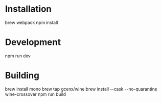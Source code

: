 # Installation

brew webpack
npm install

# Development

npm run dev

# Building

brew install mono
brew tap gcenx/wine
brew install --cask --no-quarantine wine-crossover
npm run build
